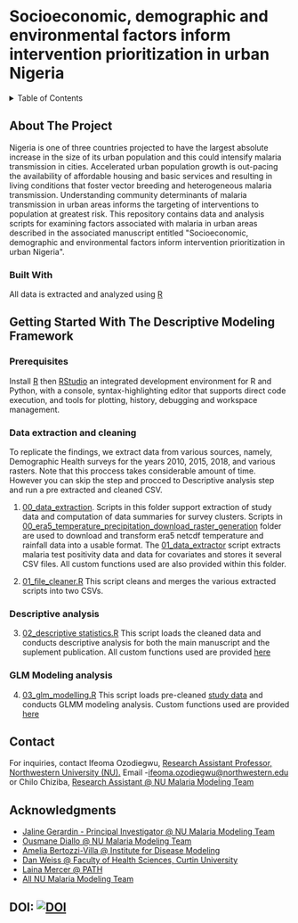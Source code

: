 # Socioeconomic, demographic and environmental factors inform intervention prioritization in urban Nigeria 

<!-- TABLE OF CONTENTS -->
<details>
  <summary>Table of Contents</summary>
  <ol>
    <li>
      <a href="#about-the-project">About The Project</a>
      <ul>
        <li><a href="#built-with">Built With</a></li>
      </ul>
    </li>
    <li>
      <a href="#Getting-Started-With-The-Descriptive-Modeling-Framework">Getting Started With The Descriptive Modeling Framework</a>
      <ul>
        <li><a href="#prerequisites">Prerequisites</a></li>
        <li><a href="#Data-extraction-and-cleaning">Data extraction and cleaning</a></li>
        <li><a href="#Descriptive-analysis">Descriptive analysis</a></li>
        <li><a href="#GLM-Modeling-analysis">GLM Modeling analysis</a></li>
      </ul>
    </li>
    <li><a href="#contact">Contact</a></li>
    <li><a href="#acknowledgments">Acknowledgments</a></li>
  </ol>
</details>



<!-- ABOUT THE PROJECT -->
## About The Project
Nigeria is one of three countries projected to have the largest absolute increase in the size of its urban population and this could intensify malaria transmission in cities. Accelerated urban population growth is out-pacing the availability of affordable housing and basic services and resulting in living conditions that foster vector breeding and heterogeneous malaria transmission. Understanding community determinants of malaria transmission in urban areas informs the targeting of interventions to population at greatest risk. This repository contains data and analysis scripts for examining factors associated with malaria in urban areas described in the associated manuscript entitled "Socioeconomic, demographic and environmental factors inform intervention prioritization in urban Nigeria". 

### Built With
All data is extracted and analyzed using [R](https://www.r-project.org/)
<!-- GETTING STARTED -->
## Getting Started With The Descriptive Modeling Framework
### Prerequisites
Install [R](https://www.r-project.org/) then [RStudio](https://www.rstudio.com/) an integrated development environment for R and Python, with a console, syntax-highlighting editor that supports direct code execution, and tools for plotting, history, debugging and workspace management. 

<!-- Data extraction and cleaning -->
### Data extraction and cleaning
To replicate the findings, we extract data from various sources, namely, Demographic Health surveys for the years 2010, 2015, 2018, and various rasters. Note that this proccess takes considerable amount of time. However you can skip the step and procced to Descriptive analysis step and run a pre extracted and cleaned CSV.

1. [00_data_extraction](https://github.com/numalariamodeling/urban-malaria-dhs-publication-2021/tree/main/00_data_extraction). Scripts in this folder support extraction of study data and computation of data summaries for survey clusters. Scripts in [00_era5_temperature_precipitation_download_raster_generation](https://github.com/numalariamodeling/urban-malaria-dhs-publication-2021/tree/main/00_data_extraction/00_era5_temperature_precipitation_download_raster_generation) folder are used to download and transform era5 netcdf temperature and rainfall data into a usable format. The [01_data_extractor](https://github.com/numalariamodeling/urban-malaria-dhs-publication-2021/blob/main/00_data_extraction/01_data_extractor.R) script extracts malaria test positivity data and data for covariates and stores it several CSV files. All custom functions used are also provided within this folder. 

2. [01_file_cleaner.R](https://github.com/numalariamodeling/urban-malaria-dhs-publication-2021/blob/main/01_file_cleaner.R) This script cleans and merges the various extracted scripts into two CSVs. 

<!-- Descriptive analysis -->
### Descriptive analysis

3. [02_descriptive statistics.R](https://github.com/numalariamodeling/urban-malaria-dhs-publication-2021/blob/main/02_descriptive%20statistics.R) This script loads the cleaned data and conducts descriptive analysis for both the main manuscript and the suplement publication. All custom functions used are provided [here](https://github.com/numalariamodeling/urban-malaria-dhs-publication-2021/blob/main/other_functions/descriptive_analysis_functions.R)


<!-- GLM Modeling analysis -->
### GLM Modeling analysis

4. [03_glm_modelling.R](https://github.com/numalariamodeling/urban-malaria-dhs-publication-2021/blob/main/03_glm_modelling.R) This script loads pre-cleaned [study data](https://github.com/numalariamodeling/urban-malaria-dhs-publication-2021/tree/main/data) and conducts GLMM modeling analysis. Custom functions used are provided [here](https://github.com/numalariamodeling/urban-malaria-dhs-publication-2021/blob/main/other_functions/multivariate_functions.R)

<!-- CONTACT -->
## Contact
For inquiries, contact Ifeoma Ozodiegwu, [ Research Assistant Professor, Northwestern University (NU).](https://www.feinberg.northwestern.edu/faculty-profiles/az/profile.html?xid=52373) Email -[ifeoma.ozodiegwu@northwestern.edu](ifeoma.ozodiegwu@northwestern.edu) or Chilo Chiziba, [Research Assistant @ NU Malaria Modeling Team](https://www.numalariamodeling.org/team.html)

<!-- ACKNOWLEDGMENTS -->
## Acknowledgments
- [Jaline Gerardin - Principal Investigator @ NU Malaria Modeling Team](https://www.feinberg.northwestern.edu/faculty-profiles/az/profile.html?xid=44305)
- [Ousmane Diallo @ NU Malaria Modeling Team](https://www.numalariamodeling.org/team.html)
- [Amelia Bertozzi-Villa @ Institute for Disease Modeling](https://www.idmod.org/user/146)
- [Dan Weiss @ Faculty of Health Sciences, Curtin University](https://staffportal.curtin.edu.au/staff/profile/view/dan-weiss-0ef1c9d2/)
- [Laina Mercer @ PATH](https://www.path.org/)
- [All NU Malaria Modeling Team](https://www.numalariamodeling.org/team.html)


## DOI: <a href="https://zenodo.org/badge/latestdoi/389660281"><img src="https://zenodo.org/badge/389660281.svg" alt="DOI"></a>

